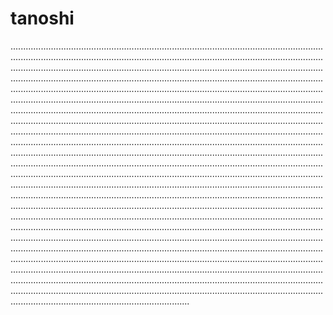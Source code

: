 # tanoshi

.......................................................................................................................................................................................................................................................................................................................................................................................................................................................................................................................................................................................................................................................................................................................................................................................................................................................................................................................................................................................................................................................................................................................................................................................................................................................................................................................................................................................................................................................................................................................................................................................................................................................................................................................................................................................................................................................................................................................................................................................................................................................................................................................................................................................................................................................................................................................................................................................................................................................................................................................................................................................................................................................................................................................................................................................................................................................................................................................................................................................................................................................................................................................................................................